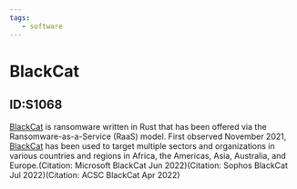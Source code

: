 ```yaml
---
tags:
   - software
---
```

# BlackCat
## ID:S1068
[BlackCat](software/S1068) is ransomware written in Rust that has been offered via the Ransomware-as-a-Service (RaaS) model. First observed November 2021, [BlackCat](software/S1068) has been used to target multiple sectors and organizations in various countries and regions in Africa, the Americas, Asia, Australia, and Europe.(Citation: Microsoft BlackCat Jun 2022)(Citation: Sophos BlackCat Jul 2022)(Citation: ACSC BlackCat Apr 2022)
